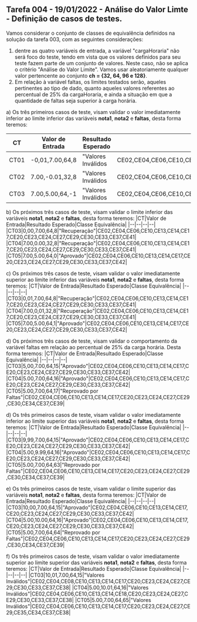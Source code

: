 
## Tarefa 004 - 19/01/2022 - Análise do Valor Limte - Definição de casos de testes.

Vamos considerar o conjunto de classes de equivalência definidos na solução da tarefa 003, com as seguintes considerações:
  1. dentre as quatro variáveis de entrada, a variável "cargaHoraria" não será foco do teste, tendo em vista que os valores definidos para seu teste fazem parte de um conjunto de valores. Neste caso, não se aplica o critério "Análise do Valor Limite". Vamos usar aleatoriamente qualquer valor pertencente ao conjunto **ch = {32, 64, 96 e 128}**.
  2. Em relação à variável faltas, os limites testados serão, aqueles pertinentes ao tipo de dado, quanto aqueles valores referentes ao percentual de 25% da cargaHoraria, e ainda a situação em que a quantidade de faltas seja superior à carga horária.



a) Os três primeiros casos de teste, visam validar o valor imediatamente inferior ao limite inferior das variáveis **nota1**, **nota2** e **faltas**, desta forma teremos:

|CT|Valor de Entrada|Resultado Esperado|Classe Equivalência|
|--|--|--|--|
|CT01|-0,01,7.00,64,8|"Valores Inválidos|CE02,CE04,CE06,CE10,CE13,CE14,CE17,CE20,CE23,CE24,CE27,CE29,CE30,CE33,CE37,CE38|
|CT02|7.00,-0.01,32,8|"Valores Inválidos|CE02,CE04,CE06,CE10,CE13,CE14,CE16,CE20,CE23,CE24,CE27,CE29,CE30,CE33,CE37,CE38|
|CT03|7.00,5.00,64,-1|"Valores Inválidos|CE02,CE04,CE06,CE10,CE13,CE14,CE16,CE20,CE23,CE24,CE27,CE29,CE30,CE32,CE37,CE38|

b) Os próximos três casos de teste, visam validar o limite inferior das variáveis **nota1**, **nota2** e **faltas**, desta forma teremos:
|CT|Valor de Entrada|Resultado Esperado|Classe Equivalência|
|--|--|--|--|
|CT03|0,00,7.00,64,8|"Recuperação"|CE02,CE04,CE06,CE10,CE13,CE14,CE17,CE20,CE23,CE24,CE27,CE29,CE30,CE33,CE37,CE41|
|CT04|7.00,0.00,32,8|"Recuperação"|CE02,CE04,CE06,CE10,CE13,CE14,CE17,CE20,CE23,CE24,CE27,CE29,CE30,CE33,CE37,CE41|
|CT05|7.00,5.00,64,0|"Aprovado"|CE02,CE04,CE06,CE10,CE13,CE14,CE17,CE20,CE23,CE24,CE27,CE29,CE30,CE33,CE37,CE42|

c) Os próximos três casos de teste, visam validar o valor imediatamente superior ao limite inferior das variáveis **nota1**, **nota2** e **faltas**, desta forma teremos:
|CT|Valor de Entrada|Resultado Esperado|Classe Equivalência|
|--|--|--|--|
|CT03|0,01,7.00,64,8|"Recuperação"|CE02,CE04,CE06,CE10,CE13,CE14,CE17,CE20,CE23,CE24,CE27,CE29,CE30,CE33,CE37,CE41|
|CT04|7.00,0,01,32,8|"Recuperação"|CE02,CE04,CE06,CE10,CE13,CE14,CE17,CE20,CE23,CE24,CE27,CE29,CE30,CE33,CE37,CE41|
|CT05|7.00,5.00,64,1|"Aprovado"|CE02,CE04,CE06,CE10,CE13,CE14,CE17,CE20,CE23,CE24,CE27,CE29,CE30,CE33,CE37,CE42|

d) Os próximos três casos de teste, visam validar o comportamento da variável faltas em relação ao percentual de 25% da carga horária. Desta forma teremos:
|CT|Valor de Entrada|Resultado Esperado|Classe Equivalência|
|--|--|--|--|
|CT03|5,00,7.00,64,15|"Aprovado"|CE02,CE04,CE06,CE10,CE13,CE14,CE17,CE20,CE23,CE24,CE27,CE29,CE30,CE33,CE37,CE42|
|CT04|5.00,7.00,64,16|"Aprovado"|CE02,CE04,CE06,CE10,CE13,CE14,CE17,CE20,CE23,CE24,CE27,CE29,CE30,CE33,CE37,CE42|
|CT05|5.00,7.00,64,17|"Reprovado por Faltas"|CE02,CE04,CE06,CE10,CE13,CE14,CE17,CE20,CE23,CE24,CE27,CE29,CE30,CE34,CE37,CE39|

d) Os três primeiros casos de teste, visam validar o valor imediatamente inferior ao limite superior das variáveis **nota1**, **nota2** e **faltas**, desta forma teremos:
|CT|Valor de Entrada|Resultado Esperado|Classe Equivalência|
|--|--|--|--|
|CT03|9,99,7.00,64,15|"Aprovado"|CE02,CE04,CE06,CE10,CE13,CE14,CE17,CE20,CE23,CE24,CE27,CE29,CE30,CE33,CE37,CE42|
|CT04|5.00,9.99,64,16|"Aprovado"|CE02,CE04,CE06,CE10,CE13,CE14,CE17,CE20,CE23,CE24,CE27,CE29,CE30,CE33,CE37,CE42|
|CT05|5.00,7.00,64,63|"Reprovado por Faltas"|CE02,CE04,CE06,CE10,CE13,CE14,CE17,CE20,CE23,CE24,CE27,CE29,CE30,CE34,CE37,CE39|

e) Os três primeiros casos de teste, visam validar o limite superior das variáveis **nota1**, **nota2** e **faltas**, desta forma teremos:
|CT|Valor de Entrada|Resultado Esperado|Classe Equivalência|
|--|--|--|--|
|CT03|10,00,7.00,64,15|"Aprovado"|CE02,CE04,CE06,CE10,CE13,CE14,CE17,CE20,CE23,CE24,CE27,CE29,CE30,CE33,CE37,CE42|
|CT04|5.00,10.00,64,16|"Aprovado"|CE02,CE04,CE06,CE10,CE13,CE14,CE17,CE20,CE23,CE24,CE27,CE29,CE30,CE33,CE37,CE42|
|CT05|5.00,7.00,64,64|"Reprovado por Faltas"|CE02,CE04,CE06,CE10,CE13,CE14,CE17,CE20,CE23,CE24,CE27,CE29,CE30,CE34,CE37,CE39|

f) Os três primeiros casos de teste, visam validar o valor imediatamente superior ao limite superior das variáveis **nota1**, **nota2** e **faltas**, desta forma teremos:
|CT|Valor de Entrada|Resultado Esperado|Classe Equivalência|
|--|--|--|--|
|CT03|10,01,7.00,64,15|"Valores Inválidos"|CE02,CE04,CE08,CE10,CE13,CE14,CE17,CE20,CE23,CE24,CE27,CE29,CE30,CE33,CE37,CE38|
|CT04|5.00,10.01,64,16|"Valores Inválidos"|CE02,CE04,CE06,CE10,CE13,CE14,CE18,CE20,CE23,CE24,CE27,CE29,CE30,CE33,CE37,CE38|
|CT05|5.00,7.00,64,65|"Valores Inválidos"|CE02,CE04,CE06,CE10,CE13,CE14,CE17,CE20,CE23,CE24,CE27,CE29,CE35,CE34,CE37,CE38|
